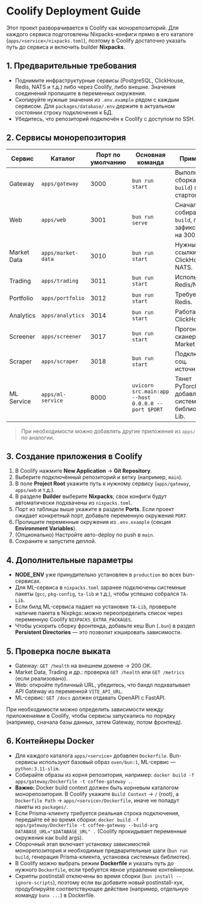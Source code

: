 # Coolify Deployment Guide

Этот проект разворачивается в Coolify как монорепозиторий. Для каждого сервиса подготовлены Nixpacks-конфиги прямо в его каталоге (`apps/<service>/nixpacks.toml`), поэтому в Coolify достаточно указать путь до сервиса и включить builder **Nixpacks**.

## 1. Предварительные требования
- Поднимите инфраструктурные сервисы (PostgreSQL, ClickHouse, Redis, NATS и т.д.) либо через Coolify, либо внешне. Значения соединений пропишите в переменных окружения.
- Скопируйте нужные значения из `.env.example` рядом с каждым сервисом. Для `packages/database/.env` держите в актуальном состоянии строку подключения к БД.
- Убедитесь, что репозиторий подключён к Coolify с доступом по SSH.

## 2. Сервисы монорепозитория
| Сервис | Каталог | Порт по умолчанию | Основная команда | Примечания |
| --- | --- | --- | --- | --- |
| Gateway | `apps/gateway` | 3000 | `bun run start` | Выполняется сборка (`bun run build`) перед стартом.
| Web | `apps/web` | 3001 | `bun run serve` | Сначала собирает `vite build`, порт зафиксирован на 3001.
| Market Data | `apps/market-data` | 3010 | `bun run start` | Нужны рабочие ссылки на ClickHouse и NATS.
| Trading | `apps/trading` | 3011 | `bun run start` | Использует Redis/NATS.
| Portfolio | `apps/portfolio` | 3012 | `bun run start` | Требует БД и Redis.
| Analytics | `apps/analytics` | 3014 | `bun run start` | Работает с ClickHouse.
| Screener | `apps/screener` | 3017 | `bun run start` | Прогоняет сканер, требует Market Data API.
| Scraper | `apps/scraper` | 3018 | `bun run start` | Подключение к соц. источникам.
| ML Service | `apps/ml-service` | 8000 | `uvicorn src.main:app --host 0.0.0.0 --port $PORT` | Тянет PyTorch/Optuna; добавлены системные библиотеки TA-Lib.

> При необходимости можно добавлять другие приложения из `apps/` по аналогии.

## 3. Создание приложения в Coolify
1. В Coolify нажмите **New Application** → **Git Repository**.
2. Выберите подключённый репозиторий и ветку (например, `main`).
3. В поле **Project Root** укажите путь к нужному сервису (`apps/gateway`, `apps/web` и т.д.).
4. В разделе **Builder** выберите **Nixpacks**; свои конфиги будут автоматически подхвачены из `nixpacks.toml`.
5. Порт из таблицы выше укажите в разделе **Ports**. Если проект ожидает конкретный порт, добавьте переменную окружения `PORT`.
6. Пропишите переменные окружения из `.env.example` (секция **Environment Variables**).
7. (Опционально) Настройте авто-deploy по push в `main`.
8. Сохраните и запустите деплой.

## 4. Дополнительные параметры
- **NODE_ENV** уже принудительно установлен в `production` во всех bun-сервисах.
- Для ML-сервиса в `nixpacks.toml` заранее подключены системные пакеты (`gcc`, `pkg-config`, `ta-lib` и т.д.), чтобы успешно собрался `TA-Lib`.
- Если билд ML-сервиса падает на установке `TA-Lib`, проверьте наличие пакета в Nixpkgs: можно переопределить список через переменную Coolify `NIXPACKS_EXTRA_PACKAGES`.
- Чтобы ускорить сборку фронтенда, добавьте кеш Bun (`.bun`) в раздел **Persistent Directories** — это позволит кэшировать зависимости.

## 5. Проверка после выката
- Gateway: `GET /health` на внешнем домене → 200 OK.
- Market Data, Trading и др.: проверка `GET /health` или `GET /metrics` (если реализовано).
- Web: откройте публичный URL, убедитесь, что бандл подхватывает API Gateway из переменной `VITE_API_URL`.
- ML-сервис: `GET /docs` должен отдавать OpenAPI с FastAPI.

При необходимости можно определить зависимости между приложениями в Coolify, чтобы сервисы запускались по порядку (например, сначала базы данных, затем Gateway, потом фронтенд).

## 6. Контейнеры Docker
- Для каждого каталога `apps/<service>` добавлен `Dockerfile`. Bun-сервисы используют базовый образ `oven/bun:1`, ML-сервис — `python:3.11-slim`.
- Собирайте образы из корня репозитория, например: `docker build -f apps/gateway/Dockerfile -t coffee-gateway .`.
- **Важно:** Docker build context должен быть корневым каталогом монорепозитория. В Coolify укажите `Build Context` → `/` (root), а `Dockerfile Path` → `apps/<service>/Dockerfile`, иначе не попадут пакеты из `packages/`.
- Если Prisma-клиенту требуется реальная строка подключения, передайте её во время сборки: `docker build -f apps/gateway/Dockerfile -t coffee-gateway --build-arg DATABASE_URL="$DATABASE_URL" .` (Coolify прокидывает переменные окружения как build args).
- Сборочный этап включает установку зависимостей монорепозитория и необходимые предварительные шаги (`bun run build`, генерация Prisma-клиента, установка системных библиотек).
- В Coolify можно выбрать режим **Dockerfile** и указать путь до нужного `Dockerfile`, если требуется явное управление контейнером.
- Скрипты postinstall отключены во время сборки (`bun install --ignore-scripts`), поэтому если вы добавите новый postinstall-хук, продублируйте соответствующее действие (например, отдельную команду `bunx ...`) в Dockerfile.
